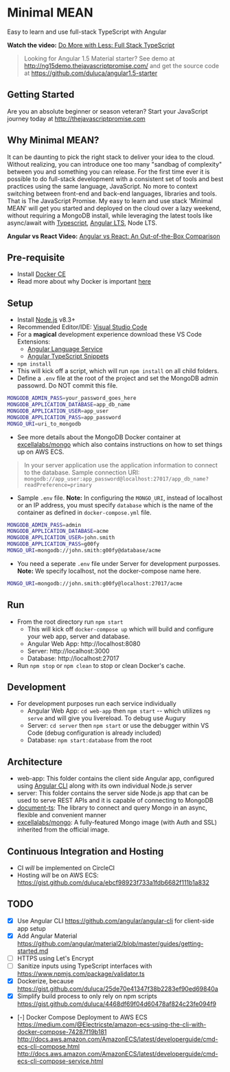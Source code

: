 # Minimal MEAN
Easy to learn and use full-stack TypeScript with Angular

**Watch the video:** [Do More with Less: Full Stack TypeScript](https://youtu.be/gi1neXh0uKE?list=PLtevgo7IoQizTQdXtRKEXGguTQbL0F01_)

> Looking for Angular 1.5 Material starter? See demo at http://ng15demo.thejavascriptpromise.com/ and get the source code at https://github.com/duluca/angular1.5-starter

## Getting Started
Are you an absolute beginner or season veteran? Start your JavaScript journey today at http://thejavascriptpromise.com

## Why Minimal MEAN?
It can be daunting to pick the right stack to deliver your idea to the cloud. Without realizing, you can introduce one too many "sandbag of complexity" between you and something you can release. For the first time ever it is possible to do full-stack development with a consistent set of tools and best practices using the same language, JavaScript. No more to context switching between front-end and back-end languages, libraries and tools. That is The JavaScript Promise. My easy to learn and use stack 'Minimal MEAN' will get you started and deployed on the cloud over a lazy weekend, without requiring a MongoDB install, while leveraging the latest tools like async/await with [Typescript](), [Angular LTS](https://www.excella.com/insights/the-best-new-feature-of-angular-4), Node LTS.

**Angular vs React Video:**  [Angular vs React: An Out-of-the-Box Comparison](https://youtu.be/IQr5STWB_HM?list=PLtevgo7IoQizTQdXtRKEXGguTQbL0F01_)

## Pre-requisite
- Install [Docker CE](https://www.docker.com/community-edition)
- Read more about why Docker is important [here](https://gist.github.com/duluca/25de70e41347f38b2283ef90ed69840a)

## Setup
- Install [Node.js](https://nodejs.org/en/) v8.3+
- Recommended Editor/IDE: [Visual Studio Code](https://code.visualstudio.com/)
- For a **magical** development experience download these VS Code Extensions:
  - [Angular Language Service](https://marketplace.visualstudio.com/items?itemName=Angular.ng-template)
  - [Angular TypeScript Snippets](https://marketplace.visualstudio.com/items?itemName=johnpapa.Angular2)
- `npm install`
 - This will kick off a script, which will run `npm install` on all child folders.
- Define a `.env` file at the root of the project and set the MongoDB admin passowrd. Do NOT commit this file.
```Bash
MONGODB_ADMIN_PASS=your_password_goes_here
MONGODB_APPLICATION_DATABASE=app_db_name
MONGODB_APPLICATION_USER=app_user
MONGODB_APPLICATION_PASS=app_password
MONGO_URI=uri_to_mongodb
```
- See more details about the MongoDB Docker container at [excellalabs/mongo](https://github.com/excellalabs/mongo-docker) which also contains instructions on how to set things up on AWS ECS.
> In your server application use the application information to connect to the database.
Sample connection URI: `mongodb://app_user:app_password@localhost:27017/app_db_name?readPreference=primary`

- Sample `.env` file. **Note:** In configuring the `MONGO_URI`, instead of localhost or an IP address, you must specify `database` which is the name of the container as defined in `docker-compose.yml` file.
```Bash
MONGODB_ADMIN_PASS=admin
MONGODB_APPLICATION_DATABASE=acme
MONGODB_APPLICATION_USER=john.smith
MONGODB_APPLICATION_PASS=g00fy
MONGO_URI=mongodb://john.smith:g00fy@database/acme
```
- You need a seperate `.env` file under Server for development purposses. **Note:** We specify localhost, not the docker-compose name here.
```Bash
MONGO_URI=mongodb://john.smith:g00fy@localhost:27017/acme
```

## Run
- From the root directory run `npm start`
  - This will kick off `docker-compose up` which will build and configure your web app, server and database.
  - Angular Web App: http://localhost:8080
  - Server: http://localhost:3000
  - Database: http://localhost:27017
- Run `npm stop` or `npm clean` to stop or clean Docker's cache.

## Development
- For development purposes run each service individually
  - Angular Web App: `cd web-app` then `npm start` -- which utilizes `ng serve` and will give you livereload. To debug use Augury
  - Server: `cd server` then `npm start` or use the debugger within VS Code (debug configuration is already included)
  - Database: `npm start:database` from the root

## Architecture
- web-app: This folder contains the client side Angular app, configured using [Angular CLI](https://github.com/angular/angular-cli) along with its own individual Node.js server
- server: This folder contains the server side Node.js app that can be used to serve REST APIs and it is capable of connecting to MongoDB
- [document-ts](https://github.com/duluca/documentts): The library to connect and query Mongo in an async, flexible and convenient manner
- [excellalabs/mongo](https://hub.docker.com/r/excellalabs/mongo/): A fully-featured Mongo image (with Auth and SSL) inherited from the official image.

## Continuous Integration and Hosting
- CI _will_ be implemented on CircleCI
- Hosting _will_ be on AWS ECS: https://gist.github.com/duluca/ebcf98923f733a1fdb6682f111b1a832

## TODO
- [x] Use Angular CLI https://github.com/angular/angular-cli for client-side app setup
- [x] Add Angular Material https://github.com/angular/material2/blob/master/guides/getting-started.md
- [ ] HTTPS using Let's Encrypt
- [ ] Sanitize inputs using TypeScript interfaces with https://www.npmjs.com/package/validator.ts
- [x] Dockerize, because https://gist.github.com/duluca/25de70e41347f38b2283ef90ed69840a
- [x] Simplify build process to only rely on npm scripts https://gist.github.com/duluca/4468df69f04d60478af824c23fe094f9
- [-] Docker Compose Deployment to AWS ECS https://medium.com/@Electricste/amazon-ecs-using-the-cli-with-docker-compose-74287f19b181 http://docs.aws.amazon.com/AmazonECS/latest/developerguide/cmd-ecs-cli-compose.html http://docs.aws.amazon.com/AmazonECS/latest/developerguide/cmd-ecs-cli-compose-service.html
